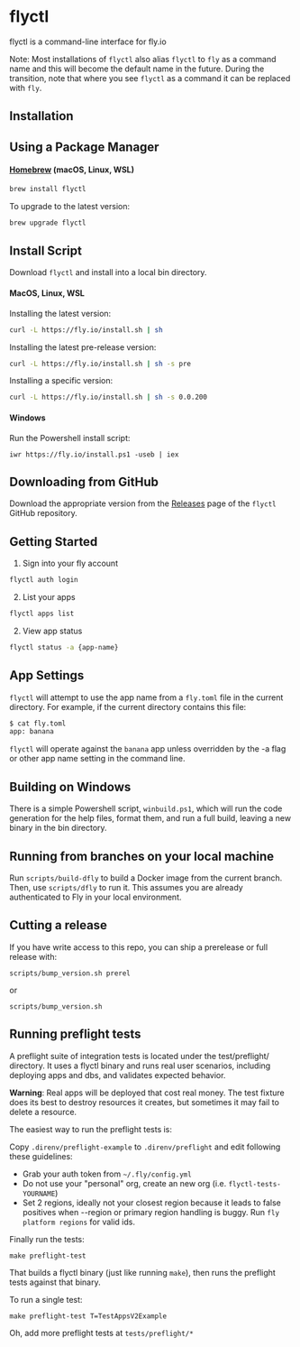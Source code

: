 # flyctl

flyctl is a command-line interface for fly.io

Note: Most installations of `flyctl` also alias `flyctl` to `fly` as a command name and this will become the default name in the future.
During the transition, note that where you see `flyctl` as a command it can be replaced with `fly`.

## Installation

## Using a Package Manager

#### [Homebrew](https://brew.sh) (macOS, Linux, WSL)

```bash
brew install flyctl
```
To upgrade to the latest version:

```bash
brew upgrade flyctl
```

## Install Script

Download `flyctl` and install into a local bin directory.

#### MacOS, Linux, WSL

Installing the latest version:

```bash
curl -L https://fly.io/install.sh | sh
```

Installing the latest pre-release version:

```bash
curl -L https://fly.io/install.sh | sh -s pre
```

Installing a specific version:

```bash
curl -L https://fly.io/install.sh | sh -s 0.0.200
```

#### Windows

Run the Powershell install script:

```
iwr https://fly.io/install.ps1 -useb | iex
```


## Downloading from GitHub

Download the appropriate version from the [Releases](https://github.com/superfly/flyctl/releases) page of the `flyctl` GitHub repository.

## Getting Started

1. Sign into your fly account

```bash
flyctl auth login
```

2. List your apps

```bash
flyctl apps list
```

2. View app status

```bash
flyctl status -a {app-name}
```

## App Settings

`flyctl` will attempt to use the app name from a `fly.toml` file in the current directory. For example, if the current directory contains this file:


```bash
$ cat fly.toml
app: banana
```

`flyctl` will operate against the `banana` app unless overridden by the -a flag or other app name setting in the command line.

## Building on Windows

There is a simple Powershell script, `winbuild.ps1`, which will run the code generation for the help files, format them, and run a full build, leaving a new binary in the bin directory.

## Running from branches on your local machine

Run `scripts/build-dfly` to build a Docker image from the current branch. Then, use `scripts/dfly` to run it. This assumes you are already
authenticated to Fly in your local environment.

## Cutting a release

If you have write access to this repo, you can ship a prerelease or full release with:

`scripts/bump_version.sh prerel`

or

`scripts/bump_version.sh`

## Running preflight tests

A preflight suite of integration tests is located under the test/preflight/ directory. It uses a flyctl binary and runs real user scenarios, including deploying apps and dbs, and validates expected behavior.

**Warning**: Real apps will be deployed that cost real money. The test fixture does its best to destroy resources it creates, but sometimes it may fail to delete a resource.

The easiest way to run the preflight tests is:

Copy `.direnv/preflight-example` to `.direnv/preflight` and edit following these guidelines:

* Grab your auth token from `~/.fly/config.yml`
* Do not use your "personal" org, create an new org (i.e. `flyctl-tests-YOURNAME`)
* Set 2 regions, ideally not your closest region because it leads
  to false positives when --region or primary region handling is buggy.
	Run `fly platform regions` for valid ids.

Finally run the tests:

	make preflight-test

That builds a flyctl binary (just like running `make`), then runs the preflight tests against that binary.

To run a single test:

```
make preflight-test T=TestAppsV2Example
```

Oh, add more preflight tests at `tests/preflight/*`
